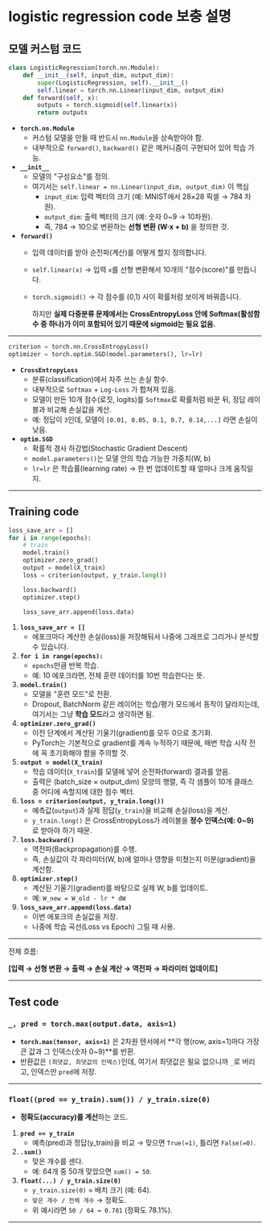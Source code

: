 # logistic regression code 보충 설명

## 모델 커스텀 코드

```python
class LogisticRegression(torch.nn.Module):
    def __init__(self, input_dim, output_dim):
        super(LogisticRegression, self).__init__()
        self.linear = torch.nn.Linear(input_dim, output_dim)
    def forward(self, x):
        outputs = torch.sigmoid(self.linear(x))
        return outputs

```

- **`torch.nn.Module`**
    - 커스텀 모델을 만들 때 반드시 `nn.Module`을 상속받아야 함.
    - 내부적으로 `forward()`, `backward()` 같은 메커니즘이 구현되어 있어 학습 가능.
- **`__init__`**
    - 모델의 "구성요소"를 정의.
    - 여기서는 `self.linear = nn.Linear(input_dim, output_dim)` 이 핵심
        - `input_dim`: 입력 벡터의 크기 (예: MNIST에서 28×28 픽셀 → 784 차원).
        - `output_dim`: 출력 벡터의 크기 (예: 숫자 0~9 → 10차원).
        - 즉, 784 → 10으로 변환하는 **선형 변환 (W·x + b)** 을 정의한 것.
- **`forward()`**
    - 입력 데이터를 받아 순전파(계산)를 어떻게 할지 정의합니다.
    - `self.linear(x)` → 입력 `x`를 선형 변환해서 10개의 "점수(score)"를 만듭니다.
    - `torch.sigmoid()` → 각 점수를 (0,1) 사이 확률처럼 보이게 바꿔줍니다.
        
        하지만 **실제 다중분류 문제에서는 CrossEntropyLoss 안에 Softmax(활성함수 중 하나)가 이미 포함되어 있기 때문에 sigmoid는 필요 없음.**
        

---

```python
criterion = torch.nn.CrossEntropyLoss()
optimizer = torch.optim.SGD(model.parameters(), lr=lr)
```

- **`CrossEntropyLoss`**
    - 분류(classification)에서 자주 쓰는 손실 함수.
    - 내부적으로 `Softmax` + `Log-Loss` 가 합쳐져 있음.
    - 모델이 만든 10개 점수(로짓, logits)를 `Softmax`로 확률처럼 바꾼 뒤, 정답 레이블과 비교해 손실값을 계산.
    - 예: 정답이 `3`인데, 모델이 `[0.01, 0.05, 0.1, 0.7, 0.14,...]` 라면 손실이 낮음.
- **`optim.SGD`**
    - 확률적 경사 하강법(Stochastic Gradient Descent)
    - `model.parameters()`는 모델 안의 학습 가능한 가중치(W, b)
    - `lr=lr` 은 학습률(learning rate) → 한 번 업데이트할 때 얼마나 크게 움직일지.

---

## Training code

```python
loss_save_arr = []
for i in range(epochs):
    # train
    model.train()
    optimizer.zero_grad()
    output = model(X_train)
    loss = criterion(output, y_train.long())

    loss.backward()
    optimizer.step()

    loss_save_arr.append(loss.data)

```

1. **`loss_save_arr = []`**
    - 에포크마다 계산한 손실(loss)을 저장해둬서 나중에 그래프로 그리거나 분석할 수 있습니다.
2. **`for i in range(epochs):`**
    - `epochs`만큼 반복 학습.
    - 예: 10 에포크라면, 전체 훈련 데이터를 10번 학습한다는 뜻.
3. **`model.train()`**
    - 모델을 "훈련 모드"로 전환.
    - Dropout, BatchNorm 같은 레이어는 학습/평가 모드에서 동작이 달라지는데, 여기서는 그냥 **학습 모드**라고 생각하면 됨.
4. **`optimizer.zero_grad()`**
    - 이전 단계에서 계산된 기울기(gradient)를 모두 0으로 초기화.
    - PyTorch는 기본적으로 gradient를 계속 누적하기 때문에, 매번 학습 시작 전에 꼭 초기화해야 함을 주의할 것.
5. **`output = model(X_train)`**
    - 학습 데이터(`X_train`)를 모델에 넣어 순전파(forward) 결과를 얻음.
    - 출력은 (batch_size × output_dim) 모양의 행렬, 즉 각 샘플이 10개 클래스 중 어디에 속할지에 대한 점수 벡터.
6. **`loss = criterion(output, y_train.long())`**
    - 예측값(`output`)과 실제 정답(`y_train`)을 비교해 손실(loss)을 계산.
    - `y_train.long()` 은 CrossEntropyLoss가 레이블을 **정수 인덱스(예: 0~9)** 로 받아야 하기 때문.
7. **`loss.backward()`**
    - 역전파(Backpropagation)를 수행.
    - 즉, 손실값이 각 파라미터(W, b)에 얼마나 영향을 미쳤는지 미분(gradient)을 계산함.
8. **`optimizer.step()`**
    - 계산된 기울기(gradient)를 바탕으로 실제 W, b를 업데이트.
    - 예: `W_new = W_old - lr * dW`
9. **`loss_save_arr.append(loss.data)`**
    - 이번 에포크의 손실값을 저장.
    - 나중에 학습 곡선(Loss vs Epoch) 그릴 때 사용.

---

전체 흐름:

**[입력 → 선형 변환 → 출력 → 손실 계산 → 역전파 → 파라미터 업데이트]**

---

## Test code

### `_, pred = torch.max(output.data, axis=1)`

- **`torch.max(tensor, axis=1)`** 은 2차원 텐서에서 **각 행(row, axis=1)마다 가장 큰 값과 그 인덱스(숫자 0~9)**를 반환.
- 반환값은 `(최댓값, 최댓값의 인덱스)`인데, 여기서 최댓값은 필요 없으니까 `_`로 버리고, 인덱스만 `pred`에 저장.

---

### `float((pred == y_train).sum()) / y_train.size(0)`

- **정확도(accuracy)를 계산**하는 코드.
1. **`pred == y_train`**
    - 예측(pred)과 정답(y_train)을 비교 → 맞으면 `True(=1)`, 틀리면 `False(=0)`.
2. **`.sum()`**
    - 맞은 개수를 센다.
    - 예: 64개 중 50개 맞았으면 `sum() = 50`.
3. **`float(...) / y_train.size(0)`**
    - `y_train.size(0)` = 배치 크기 (예: 64).
    - `맞은 개수 / 전체 개수` → 정확도.
    - 위 예시라면 `50 / 64 ≈ 0.781` (정확도 78.1%).

---

